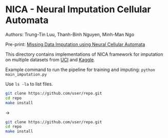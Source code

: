 # NICA - Neural Imputation Cellular Automata

Authors: Trung-Tin Luu, Thanh-Binh Nguyen, Minh-Man Ngo

Pre-print: [Missing Data Imputation using Neural Cellular Automata](https://arxiv.org/abs/2509.00651)

This directory contains implementations of NICA framework for imputation on multiple datasets from [UCI](https://archive.ics.uci.edu/) and [Kaggle](https://www.kaggle.com/).

Example command to run the pipeline for training and imputing: `python main_imputation.py`



Use `ls -la` to list files.

```bash
git clone https://github.com/user/repo.git
cd repo
make install

```
→  
```bash
git clone https://github.com/user/repo.git
cd repo
make install
```
